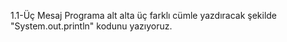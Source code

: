 1.1-Üç Mesaj
Programa alt alta üç farklı cümle yazdıracak şekilde "System.out.println" kodunu yazıyoruz.
